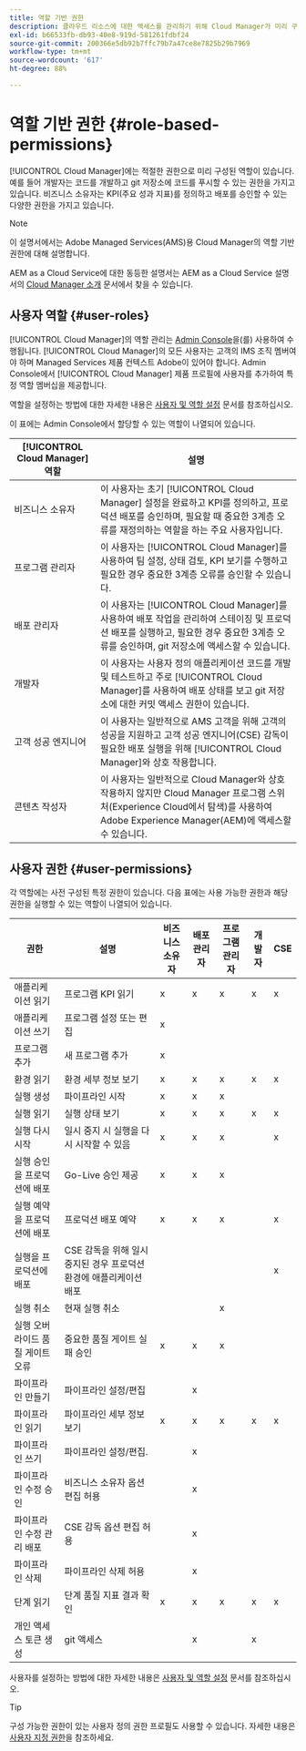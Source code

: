 ```yaml
---
title: 역할 기반 권한
description: 클라우드 리소스에 대한 액세스를 관리하기 위해 Cloud Manager가 미리 구성한 역할 기반 사용 권한에 대해 알아보십시오.
exl-id: b66533fb-db93-40e8-919d-581261fdbf24
source-git-commit: 200366e5db92b7ffc79b7a47ce8e7825b29b7969
workflow-type: tm+mt
source-wordcount: '617'
ht-degree: 88%

---
```



# 역할 기반 권한 {#role-based-permissions}

[!UICONTROL Cloud Manager]에는 적절한 권한으로 미리 구성된 역할이 있습니다. 예를 들어 개발자는 코드를 개발하고 git 저장소에 코드를 푸시할 수 있는 권한을 가지고 있습니다. 비즈니스 소유자는 KPI(주요 성과 지표)를 정의하고 배포를 승인할 수 있는 다양한 권한을 가지고 있습니다.

>[!NOTE]
>
>이 설명서에서는 Adobe Managed Services(AMS)용 Cloud Manager의 역할 기반 권한에 대해 설명합니다.
>
>AEM as a Cloud Service에 대한 동등한 설명서는 AEM as a Cloud Service 설명서의 [Cloud Manager 소개](https://experienceleague.adobe.com/docs/experience-manager-cloud-service/content/onboarding/concepts/cloud-manager-introduction.html?lang=ko-KR#role-based-permissions) 문서에서 찾을 수 있습니다.

## 사용자 역할 {#user-roles}

[!UICONTROL Cloud Manager]의 역할 관리는 [Admin Console](https://helpx.adobe.com/kr/enterprise/using/admin-console.html)을(를) 사용하여 수행됩니다. [!UICONTROL Cloud Manager]의 모든 사용자는 고객의 IMS 조직 멤버여야 하며 Managed Services 제품 컨텍스트 Adobe이 있어야 합니다. Admin Console에서 [!UICONTROL Cloud Manager] 제품 프로필에 사용자를 추가하여 특정 역할 멤버십을 제공합니다.

역할을 설정하는 방법에 대한 자세한 내용은 [사용자 및 역할 설정](/help/requirements/users-and-roles.md) 문서를 참조하십시오.

이 표에는 Admin Console에서 할당할 수 있는 역할이 나열되어 있습니다.

| [!UICONTROL Cloud Manager] 역할 | 설명 |
|---|---|
| 비즈니스 소유자 | 이 사용자는 초기 [!UICONTROL Cloud Manager] 설정을 완료하고 KPI를 정의하고, 프로덕션 배포를 승인하며, 필요할 때 중요한 3계층 오류를 재정의하는 역할을 하는 주요 사용자입니다. |
| 프로그램 관리자 | 이 사용자는 [!UICONTROL Cloud Manager]를 사용하여 팀 설정, 상태 검토, KPI 보기를 수행하고 필요한 경우 중요한 3계층 오류를 승인할 수 있습니다. |
| 배포 관리자 | 이 사용자는 [!UICONTROL Cloud Manager]를 사용하여 배포 작업을 관리하여 스테이징 및 프로덕션 배포를 실행하고, 필요한 경우 중요한 3계층 오류를 승인하며, git 저장소에 액세스할 수 있습니다. |
| 개발자 | 이 사용자는 사용자 정의 애플리케이션 코드를 개발 및 테스트하고 주로 [!UICONTROL Cloud Manager]를 사용하여 배포 상태를 보고 git 저장소에 대한 커밋 액세스 권한이 있습니다. |
| 고객 성공 엔지니어 | 이 사용자는 일반적으로 AMS 고객을 위해 고객의 성공을 지원하고 고객 성공 엔지니어(CSE) 감독이 필요한 배포 실행을 위해 [!UICONTROL Cloud Manager]와 상호 작용합니다. |
| 콘텐츠 작성자 | 이 사용자는 일반적으로 Cloud Manager와 상호 작용하지 않지만 Cloud Manager 프로그램 스위처(Experience Cloud에서 탐색)를 사용하여 Adobe Experience Manager(AEM)에 액세스할 수 있습니다. |

## 사용자 권한 {#user-permissions}

각 역할에는 사전 구성된 특정 권한이 있습니다. 다음 표에는 사용 가능한 권한과 해당 권한을 실행할 수 있는 역할이 나열되어 있습니다.


| 권한 | 설명 | 비즈니스 소유자 | 배포 관리자 | 프로그램 관리자 | 개발자 | CSE |
|--- |--- |--- |--- |--- |--- |--- |
| 애플리케이션 읽기 | 프로그램 KPI 읽기 | x | x | x | x | x |
| 애플리케이션 쓰기 | 프로그램 설정 또는 편집 | x |  |  |  |  |
| 프로그램 추가 | 새 프로그램 추가 | x |  |  |  |  |
| 환경 읽기 | 환경 세부 정보 보기 | x | x | x | x | x |
| 실행 생성 | 파이프라인 시작 | x | x | x |  |  |
| 실행 읽기 | 실행 상태 보기 | x | x | x | x | x |
| 실행 다시 시작 | 일시 중지 시 실행을 다시 시작할 수 있음 | x | x | x |  | x |
| 실행 승인을 프로덕션에 배포 | Go-Live 승인 제공 | x | x | x |  |  |
| 실행 예약을 프로덕션에 배포 | 프로덕션 배포 예약 | x | x | x |  | x |
| 실행을 프로덕션에 배포 | CSE 감독을 위해 일시 중지된 경우 프로덕션 환경에 애플리케이션 배포 |  |  |  |  | x |
| 실행 취소 | 현재 실행 취소 |  |  | x |  |  |
| 실행 오버라이드 품질 게이트 오류 | 중요한 품질 게이트 실패 승인 | x | x | x |  |  |
| 파이프라인 만들기 | 파이프라인 설정/편집 |  | x |  |  |  |
| 파이프라인 읽기 | 파이프라인 세부 정보 보기 | x | x | x | x | x |
| 파이프라인 쓰기 | 파이프라인 설정/편집. |  | x |  |  |  |
| 파이프라인 수정 승인 | 비즈니스 소유자 옵션 편집 허용 |  | x |  |  |  |
| 파이프라인 수정 관리 배포 | CSE 감독 옵션 편집 허용 |  | x |  |  |  |
| 파이프라인 삭제 | 파이프라인 삭제 허용 |  | x |  |  |  |
| 단계 읽기 | 단계 품질 지표 결과 확인 | x | x | x | x | x |
| 개인 액세스 토큰 생성 | git 액세스 |  | x |  | x |  |

사용자를 설정하는 방법에 대한 자세한 내용은 [사용자 및 역할 설정](/help/requirements/users-and-roles.md) 문서를 참조하십시오.

>[!TIP]
>
>구성 가능한 권한이 있는 사용자 정의 권한 프로필도 사용할 수 있습니다. 자세한 내용은 [사용자 지정 권한](/help/using/custom-permissions.md)을 참조하세요.
